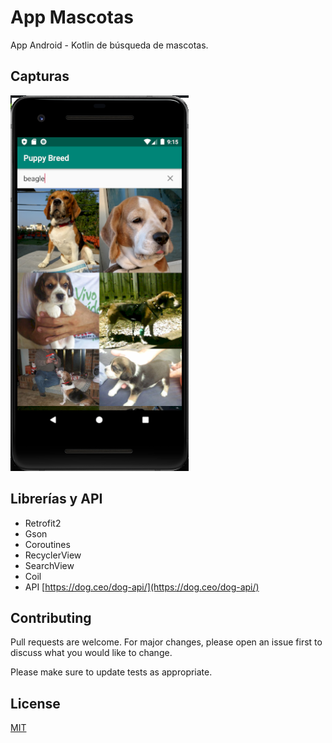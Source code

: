 # App Mascotas

App Android - Kotlin de búsqueda de mascotas.

## Capturas

![screen](screenshots/captura.png)

## Librerías y API
- Retrofit2
- Gson
- Coroutines
- RecyclerView
- SearchView
- Coil
- API [https://dog.ceo/dog-api/](https://dog.ceo/dog-api/)


## Contributing
Pull requests are welcome. For major changes, please open an issue first to discuss what you would like to change.

Please make sure to update tests as appropriate.

## License
[MIT](https://choosealicense.com/licenses/mit/)